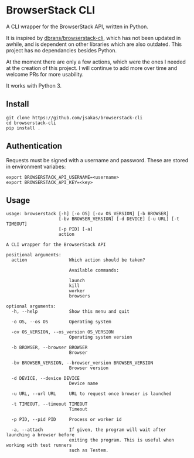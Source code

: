 # BrowserStack CLI

A CLI wrapper for the BrowserStack API, written in Python.

It is inspired by [dbrans/browserstack-cli](https://github.com/dbrans/browserstack-cli), which has not been updated in awhile, and is dependent on other libraries which are also outdated. This project has no dependancies besides Python.  

At the moment there are only a few actions, which were the ones I needed at the creation of this project. I will continue to add more over time and welcome PRs for more usability. 

It works with Python 3. 

## Install

```
git clone https://github.com/jsakas/browserstack-cli
cd browserstack-cli
pip install .
```

## Authentication

Requests must be signed with a username and password. These are stored in environment variabes:

```
export BROWSERSTACK_API_USERNAME=<username>
export BROWSERSTACK_API_KEY=<key>
```


## Usage

```
usage: browserstack [-h] [-o OS] [-ov OS_VERSION] [-b BROWSER]
                    [-bv BROWSER_VERSION] [-d DEVICE] [-u URL] [-t TIMEOUT]
                    [-p PID] [-a]
                    action

A CLI wrapper for the BrowserStack API

positional arguments:
  action                Which action should be taken? 
                        
                        Available commands:
                        
                        launch
                        kill
                        worker
                        browsers

optional arguments:
  -h, --help            Show this menu and quit
                                              
  -o OS, --os OS        Operating system
                                              
  -ov OS_VERSION, --os_version OS_VERSION
                        Operating system version
                                              
  -b BROWSER, --browser BROWSER
                        Browser
                                              
  -bv BROWSER_VERSION, --browser_version BROWSER_VERSION
                        Browser version
                                              
  -d DEVICE, --device DEVICE
                        Device name
                                              
  -u URL, --url URL     URL to request once browser is launched
                                              
  -t TIMEOUT, --timeout TIMEOUT
                        Timeout
                                              
  -p PID, --pid PID     Process or worker id
                                              
  -a, --attach          If given, the program will wait after launching a browser before 
                        exiting the program. This is useful when working with test runners 
                        such as Testem.
                        
```
